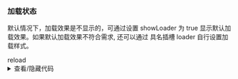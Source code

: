 ### 加载状态

默认情况下，加载效果是不显示的，可通过设置 <yc-tag>showLoader</yc-tag> 为 <yc-tag>true</yc-tag> 显示默认加载效果。如果默认加载效果不符合需求, 还可以通过 具名插槽 <yc-tag>loader</yc-tag> 自行设置加载样式。

<div class="cell-demo vp-raw">
  <div>
    <yc-button
      type="primary"
      @click="
        () => {
          timestamp = Date.now();
        }
      "
      style="margin-bottom: 20px;">
      reload
    </yc-button>
  </div>
  <yc-image
    width="200"
    height="200"
    :src="`https://p1-arco.byteimg.com/tos-cn-i-uwbnlip3yd/a8c8cdb109cb051163646151a4a5083b.png~tplv-uwbnlip3yd-webp.webp?timestamp=${timestamp}`"
    show-loader />
  <yc-image
    width="200"
    height="200"
    :src="`https://p1-arco.byteimg.com/tos-cn-i-uwbnlip3yd/a8c8cdb109cb051163646151a4a5083b.png~tplv-uwbnlip3yd-webp.webp?timestamp=${timestamp}`"
    style="marginLeft: 67px">
    <template #loader>
      <div class="loader-animate" />
    </template>
  </yc-image>
</div>

<script setup>
import { ref } from 'vue';
const timestamp = ref('');
</script>

<style scoped>
.loader-animate {
  width: 100%;
  height: 100%;
  background: linear-gradient(
    -60deg,
    var(--color-fill-2) 25%,
    var(--color-neutral-3) 40%,
    var(--color-fill-3) 55%
  );
  background-size: 400% 100%;
  animation: loop-circle 1.5s cubic-bezier(0.34, 0.69, 0.1, 1) infinite;
}

@keyframes loop-circle {
  0% {
    background-position: 100% 50%;
  }

  100% {
    background-position: 0 50%;
  }
}
</style>

<details>
<summary>查看/隐藏代码</summary>

```vue
<template>
  <div>
    <yc-button
      type="primary"
      @click="
        () => {
          timestamp = Date.now();
        }
      "
      style="margin-bottom: 20px;">
      reload
    </yc-button>
  </div>
  <yc-image
    width="200"
    height="200"
    :src="`https://p1-arco.byteimg.com/tos-cn-i-uwbnlip3yd/a8c8cdb109cb051163646151a4a5083b.png~tplv-uwbnlip3yd-webp.webp?timestamp=${timestamp}`"
    show-loader />
  <yc-image
    width="200"
    height="200"
    :src="`https://p1-arco.byteimg.com/tos-cn-i-uwbnlip3yd/a8c8cdb109cb051163646151a4a5083b.png~tplv-uwbnlip3yd-webp.webp?timestamp=${timestamp}`"
    style="marginLeft: 67px">
    <template #loader>
      <div class="loader-animate" />
    </template>
  </yc-image>
</template>

<script setup>
import { ref } from 'vue';
const timestamp = ref('');
</script>

<style scoped>
.loader-animate {
  width: 100%;
  height: 100%;
  background: linear-gradient(
    -60deg,
    var(--color-fill-2) 25%,
    var(--color-neutral-3) 40%,
    var(--color-fill-3) 55%
  );
  background-size: 400% 100%;
  animation: loop-circle 1.5s cubic-bezier(0.34, 0.69, 0.1, 1) infinite;
}

@keyframes loop-circle {
  0% {
    background-position: 100% 50%;
  }

  100% {
    background-position: 0 50%;
  }
}
</style>
```

</details>
